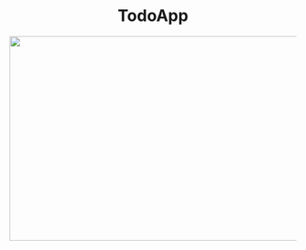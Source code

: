 <h1 align="center"> TodoApp</h1>
<p align="center"> <img src="https://user-images.githubusercontent.com/70858557/132998688-3e95ac87-9ecd-40d1-950d-f1813e81537f.gif" 
                        width="560"
                        height="360"
                        >
